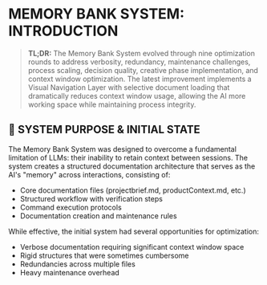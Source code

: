 # MEMORY BANK SYSTEM: INTRODUCTION

> **TL;DR:** The Memory Bank System evolved through nine optimization rounds to address verbosity, redundancy, maintenance challenges, process scaling, decision quality, creative phase implementation, and context window optimization. The latest improvement implements a Visual Navigation Layer with selective document loading that dramatically reduces context window usage, allowing the AI more working space while maintaining process integrity.

## 🎯 SYSTEM PURPOSE & INITIAL STATE

The Memory Bank System was designed to overcome a fundamental limitation of LLMs: their inability to retain context between sessions. The system creates a structured documentation architecture that serves as the AI's "memory" across interactions, consisting of:

- Core documentation files (projectbrief.md, productContext.md, etc.)
- Structured workflow with verification steps
- Command execution protocols
- Documentation creation and maintenance rules

While effective, the initial system had several opportunities for optimization:

- Verbose documentation requiring significant context window space
- Rigid structures that were sometimes cumbersome
- Redundancies across multiple files
- Heavy maintenance overhead
